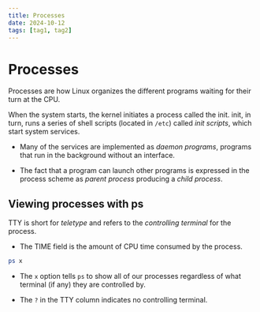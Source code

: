 ```yaml
---
title: Processes
date: 2024-10-12
tags: [tag1, tag2]
---
```


# Processes

Processes are how Linux organizes the different programs waiting for their turn
at the CPU.

When the system starts, the kernel initiates a process called the init. init,
in turn, runs a series of shell scripts (located in `/etc`) called _init
scripts_, which start system services.

- Many of the services are implemented as _daemon programs_, programs that run
  in the background without an interface.

- The fact that a program can launch other programs is expressed in the process
  scheme as _parent process_ producing a _child process_.

## Viewing processes with ps

TTY is short for _teletype_ and refers to the _controlling terminal_ for the
process.

- The TIME field is the amount of CPU time consumed by the process.

```bash
ps x
```

- The `x` option tells `ps` to show all of our processes regardless of what
  terminal (if any) they are controlled by.

- The `?` in the TTY column indicates no controlling terminal.
